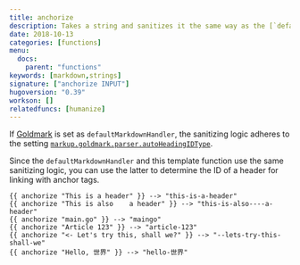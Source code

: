 ```yaml
---
title: anchorize
description: Takes a string and sanitizes it the same way as the [`defaultMarkdownHandler`](https://gohugo.io/getting-started/configuration-markup#configure-markup) does for markdown headers.
date: 2018-10-13
categories: [functions]
menu:
  docs:
    parent: "functions"
keywords: [markdown,strings]
signature: ["anchorize INPUT"]
hugoversion: "0.39"
workson: []
relatedfuncs: [humanize]
---
```


If [Goldmark](https://gohugo.io/getting-started/configuration-markup#goldmark) is set as `defaultMarkdownHandler`, the sanitizing logic adheres to the setting [`markup.goldmark.parser.autoHeadingIDType`](https://gohugo.io/getting-started/configuration-markup#goldmark).

Since the `defaultMarkdownHandler` and this template function use the same sanitizing logic, you can use the latter to determine the ID of a header for linking with anchor tags.

```go-html-template
{{ anchorize "This is a header" }} --> "this-is-a-header"
{{ anchorize "This is also    a header" }} --> "this-is-also----a-header"
{{ anchorize "main.go" }} --> "maingo"
{{ anchorize "Article 123" }} --> "article-123"
{{ anchorize "<- Let's try this, shall we?" }} --> "--lets-try-this-shall-we"
{{ anchorize "Hello, 世界" }} --> "hello-世界"
```
